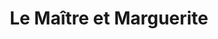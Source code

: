 ---
layout: card_flex_nav
lang: FR
title:  Le Maître et Marguerite
isbn: N/A
cover: /assets/images/FR/MM_FR_006_front.jpg
bcover: /assets/images/FR/MM_FR_006_back.jpg
pubyr: 1972
editor: Ed. Pavillons (r. Laffont) 
acqdt: 09/2018
acqplace: Amazon (colibrio.fr / France)
contrib: P
---